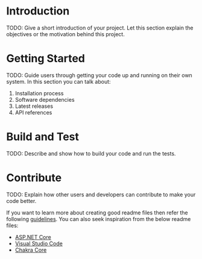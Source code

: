 # Introduction   
TODO: Give a short introduction of your project. Let this section explain the objectives or the motivation behind this project. 
  
# Getting Started
TODO: Guide users through getting your code up and running on their own system. In this section you can talk about:
1.	Installation process
2.	Software dependencies
3.	Latest releases  
4.	API references   
            
# Build and Test
TODO: Describe and show how to build your code and run the tests. 

# Contribute
TODO: Explain how other users and developers can contribute to make your code better. 

If you want to learn more about creating good readme files then refer the following [guidelines](https://docs.microsoft.com/en-us/azure/devops/repos/git/create-a-readme?view=azure-devops). You can also seek inspiration from the below readme files:
- [ASP.NET Core](https://github.com/aspnet/Home)
- [Visual Studio Code](https://github.com/Microsoft/vscode)
- [Chakra Core](https://github.com/Microsoft/ChakraCore)
